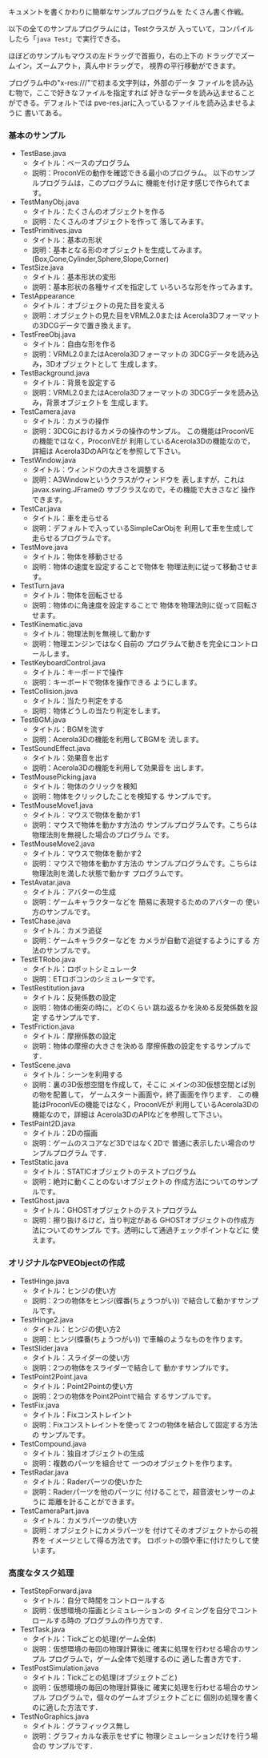 キュメントを書くかわりに簡単なサンプルプログラムを
たくさん書く作戦。

以下の全てのサンプルプログラムには，Testクラスが
入っていて，コンパイルしたら「`java Test`」で実行できる。

ほぼどのサンプルもマウスの左ドラッグで首振り，右の上下の
ドラッグでズームイン，ズームアウト，真ん中ドラッグで，
視界の平行移動ができます。

プログラム中の"x-res:///"で初まる文字列は，外部のデータ
ファイルを読み込む物で，ここで好きなファイルを指定すれば
好きなデータを読み込ませることができる。デフォルトでは
pve-res.jarに入っているファイルを読み込ませるように
書いてある。

### 基本のサンプル

* TestBase.java
    + タイトル：ベースのプログラム
    + 説明：ProconVEの動作を確認できる最小のプログラム。
      以下のサンプルプログラムは，このプログラムに
      機能を付け足す感じで作られてます。
* TestManyObj.java
    + タイトル：たくさんのオブジェクトを作る
    + 説明：たくさんのオブジェクトを作って
      落してみます。
* TestPrimitives.java
    + タイトル：基本の形状
    + 説明：基本となる形のオブジェクトを生成してみます。
      (Box,Cone,Cylinder,Sphere,Slope,Corner)
* TestSize.java
    + タイトル：基本形状の変形
    + 説明：基本形状の各種サイズを指定して
      いろいろな形を作ってみます。
* TestAppearance
    + タイトル：オブジェクトの見た目を変える
    + 説明：オブジェクトの見た目をVRML2.0または
      Acerola3Dフォーマットの3DCGデータで置き換えます。
* TestFreeObj.java
    + タイトル：自由な形を作る
    + 説明：VRML2.0またはAcerola3Dフォーマットの
      3DCGデータを読み込み，3Dオブジェクトとして
      生成します。
* TestBackground.java
    + タイトル：背景を設定する
    + 説明：VRML2.0またはAcerola3Dフォーマットの
      3DCGデータを読み込み，背景オブジェクトを
      生成します。
* TestCamera.java
    + タイトル：カメラの操作
    + 説明：3DCGにおけるカメラの操作のサンプル。
      この機能はProconVEの機能ではなく，ProconVEが
      利用しているAcerola3Dの機能なので，詳細は
      Acerola3DのAPIなどを参照して下さい。
* TestWindow.java
    + タイトル：ウィンドウの大きさを調整する
    + 説明：A3Windowというクラスがウィンドウを
      表しますが，これはjavax.swing.JFrameの
      サブクラスなので，その機能で大きさなど
      操作できます。
* TestCar.java
    + タイトル：車を走らせる
    + 説明：デフォルトで入っているSimpleCarObjを
      利用して車を生成して走らせるプログラムです。
* TestMove.java
    + タイトル：物体を移動させる
    + 説明：物体の速度を設定することで物体を
      物理法則に従って移動させます。
* TestTurn.java
    + タイトル：物体を回転させる
    + 説明：物体のに角速度を設定することで
      物体を物理法則に従って回転させます。
* TestKinematic.java
    + タイトル：物理法則を無視して動かす
    + 説明：物理エンジンではなく自前の
      プログラムで動きを完全にコントロールします。
* TestKeyboardControl.java
    + タイトル：キーボードで操作
    + 説明：キーボードで物体を操作できる
      ようにします。
* TestCollision.java
    + タイトル：当たり判定をする
    + 説明：物体どうしの当たり判定をします。
* TestBGM.java
    + タイトル：BGMを流す
    + 説明：Acerola3Dの機能を利用してBGMを
      流します。
* TestSoundEffect.java
    + タイトル：効果音を出す
    + 説明：Acerola3Dの機能を利用して効果音を
      出します。
* TestMousePicking.java
    + タイトル：物体のクリックを検知
    + 説明：物体をクリックしたことを検知する
      サンプルです。
* TestMouseMove1.java
    + タイトル：マウスで物体を動かす1
    + 説明：マウスで物体を動かす方法の
      サンプルプログラムです。こちらは
      物理法則を無視した場合のプログラム
      です。
* TestMouseMove2.java
    + タイトル：マウスで物体を動かす2
    + 説明：マウスで物体を動かす方法の
      サンプルプログラムです。こちらは
      物理法則を満した状態で動かす
      プログラムです。
* TestAvatar.java
    + タイトル：アバターの生成
    + 説明：ゲームキャラクターなどを
      簡易に表現するためのアバターの
      使い方のサンプルです。
* TestChase.java
    + タイトル：カメラ追従
    + 説明：ゲームキャラクターなどを
      カメラが自動で追従するようにする
      方法のサンプルです。
* TestETRobo.java
    + タイトル：ロボットシミュレータ
    + 説明：ETロボコンのシミュレータです。
* TestRestitution.java
    + タイトル：反発係数の設定
    + 説明：物体の衝突の時に，どのくらい
      跳ね返るかを決める反発係数を設定
      するサンプルです．
* TestFriction.java
    + タイトル：摩擦係数の設定
    + 説明：物体の摩擦の大きさを決める
      摩擦係数の設定をするサンプルです．
* TestScene.java
    + タイトル：シーンを利用する
    + 説明：裏の3D仮想空間を作成して，そこに
      メインの3D仮想空間とば別の物を配置して，
      ゲームスタート画面や，終了画面を作ります．
      この機能はProconVEの機能ではなく，ProconVEが
      利用しているAcerola3Dの機能なので，詳細は
      Acerola3DのAPIなどを参照して下さい。
* TestPaint2D.java
    + タイトル：2Dの描画
    + 説明：ゲームのスコアなど3Dではなく2Dで
      普通に表示したい場合のサンプルプログラム
      です．
* TestStatic.java
    + タイトル：STATICオブジェクトのテストプログラム
    + 説明：絶対に動くことのないオブジェクトの
      作成方法についてのサンプルです。
* TestGhost.java
    + タイトル：GHOSTオブジェクトのテストプログラム
    + 説明：擦り抜けるけど，当り判定がある
      GHOSTオブジェクトの作成方法についてのサンプル
      です。透明にして通過チェックポイントなどに
      使えます。

### オリジナルなPVEObjectの作成

* TestHinge.java
    + タイトル：ヒンジの使い方
    + 説明：2つの物体をヒンジ(蝶番(ちょうつがい))
      で結合して動かすサンプルです。
* TestHinge2.java
    + タイトル：ヒンジの使い方2
    + 説明：ヒンジ(蝶番(ちょうつがい))
      で車輪のようなものを作ります。
* TestSlider.java
    + タイトル：スライダーの使い方
    + 説明：2つの物体をスライダーで結合して
      動かすサンプルです。
* TestPoint2Point.java
    + タイトル：Point2Pointの使い方
    + 説明：2つの物体をPoint2Pointで結合
      するサンプルです。
* TestFix.java
    + タイトル：Fixコンストレイント
    + 説明：Fixコンストレイントを使って
      2つの物体を結合して固定する方法の
      サンプルです。
* TestCompound.java
    + タイトル：独自オブジェクトの生成
    + 説明：複数のパーツを組合せて
      一つのオブジェクトを作ります。
* TestRadar.java
    + タイトル：Raderパーツの使いかた
    + 説明：Raderパーツを他のパーツに
      付けることで，超音波センサーのように
      距離を計ることができます。
* TestCameraPart.java
    + タイトル：カメラパーツの使い方
    + 説明：オブジェクトにカメラパーツを
      付けてそのオブジェクトからの視界を
      イメージとして得る方法です。
      ロボットの頭や車に付けたりして使います。

### 高度なタスク処理

* TestStepForward.java
    + タイトル：自分で時間をコントロールする
    + 説明：仮想環境の描画とシミュレーションの
      タイミングを自分でコントロールする時の
      プログラムの作り方です．
* TestTask.java
    + タイトル：Tickごとの処理(ゲーム全体)
    + 説明：仮想環境の毎回の物理計算後に
      確実に処理を行わせる場合のサンプル
      プログラムで，ゲーム全体で処理するのに
      適した書き方です．
* TestPostSimulation.java
    + タイトル：Tickごとの処理(オブジェクトごと)
    + 説明：仮想環境の毎回の物理計算後に
      確実に処理を行わせる場合のサンプル
      プログラムで，個々のゲームオブジェクトごとに
      個別の処理を書くのに適した方法です．
* TestNoGraphics.java
    + タイトル：グラフィックス無し
    + 説明：グラフィカルな表示をせずに
      物理シミュレーションだけを行う場合の
      サンプルです．
